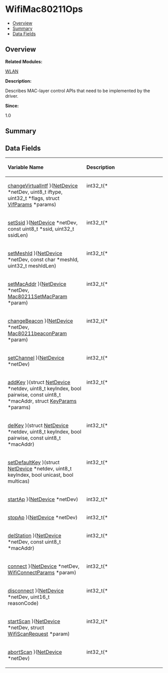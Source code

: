 # WifiMac80211Ops<a name="ZH-CN_TOPIC_0000001054598203"></a>

-   [Overview](#section99086567165636)
-   [Summary](#section52819345165636)
-   [Data Fields](#pub-attribs)

## **Overview**<a name="section99086567165636"></a>

**Related Modules:**

[WLAN](WLAN.md)

**Description:**

Describes MAC-layer control APIs that need to be implemented by the driver. 

**Since:**

1.0

## **Summary**<a name="section52819345165636"></a>

## Data Fields<a name="pub-attribs"></a>

<a name="table215476271165636"></a>
<table><thead align="left"><tr id="row1191406100165636"><th class="cellrowborder" valign="top" width="50%" id="mcps1.1.3.1.1"><p id="p1810780246165636"><a name="p1810780246165636"></a><a name="p1810780246165636"></a>Variable Name</p>
</th>
<th class="cellrowborder" valign="top" width="50%" id="mcps1.1.3.1.2"><p id="p1677734765165636"><a name="p1677734765165636"></a><a name="p1677734765165636"></a>Description</p>
</th>
</tr>
</thead>
<tbody><tr id="row1572516044165636"><td class="cellrowborder" valign="top" width="50%" headers="mcps1.1.3.1.1 "><p id="p1752954997165636"><a name="p1752954997165636"></a><a name="p1752954997165636"></a><a href="WLAN.md#ga0a4446bf704b9f4b673f68ff97002b1b">changeVirtualIntf</a> )(<a href="NetDevice.md">NetDevice</a> *netDev, uint8_t iftype, uint32_t *flags, struct <a href="VifParams.md">VifParams</a> *params)</p>
</td>
<td class="cellrowborder" valign="top" width="50%" headers="mcps1.1.3.1.2 "><p id="p476947643165636"><a name="p476947643165636"></a><a name="p476947643165636"></a>int32_t(* </p>
</td>
</tr>
<tr id="row1209820239165636"><td class="cellrowborder" valign="top" width="50%" headers="mcps1.1.3.1.1 "><p id="p1570626825165636"><a name="p1570626825165636"></a><a name="p1570626825165636"></a><a href="WLAN.md#ga519c91a244639e25a8c604e284486873">setSsid</a> )(<a href="NetDevice.md">NetDevice</a> *netDev, const uint8_t *ssid, uint32_t ssidLen)</p>
</td>
<td class="cellrowborder" valign="top" width="50%" headers="mcps1.1.3.1.2 "><p id="p1436402665165636"><a name="p1436402665165636"></a><a name="p1436402665165636"></a>int32_t(* </p>
</td>
</tr>
<tr id="row1951579376165636"><td class="cellrowborder" valign="top" width="50%" headers="mcps1.1.3.1.1 "><p id="p724877794165636"><a name="p724877794165636"></a><a name="p724877794165636"></a><a href="WLAN.md#ga37e19745783d5dbf8439b9f1f89ca6f5">setMeshId</a> )(<a href="NetDevice.md">NetDevice</a> *netDev, const char *meshId, uint32_t meshIdLen)</p>
</td>
<td class="cellrowborder" valign="top" width="50%" headers="mcps1.1.3.1.2 "><p id="p1382109685165636"><a name="p1382109685165636"></a><a name="p1382109685165636"></a>int32_t(* </p>
</td>
</tr>
<tr id="row1624077801165636"><td class="cellrowborder" valign="top" width="50%" headers="mcps1.1.3.1.1 "><p id="p1274402769165636"><a name="p1274402769165636"></a><a name="p1274402769165636"></a><a href="WLAN.md#ga177446df24b19e4ddca32e9719d6fe8e">setMacAddr</a> )(<a href="NetDevice.md">NetDevice</a> *netDev, <a href="WLAN.md#ga85f7d8a3795887f090e0a6439b1df6e1">Mac80211SetMacParam</a> *param)</p>
</td>
<td class="cellrowborder" valign="top" width="50%" headers="mcps1.1.3.1.2 "><p id="p665558411165636"><a name="p665558411165636"></a><a name="p665558411165636"></a>int32_t(* </p>
</td>
</tr>
<tr id="row185425948165636"><td class="cellrowborder" valign="top" width="50%" headers="mcps1.1.3.1.1 "><p id="p337956938165636"><a name="p337956938165636"></a><a name="p337956938165636"></a><a href="WLAN.md#ga833043e11a73c8f53cb918e25715939e">changeBeacon</a> )(<a href="NetDevice.md">NetDevice</a> *netDev, <a href="Mac80211beaconParam.md">Mac80211beaconParam</a> *param)</p>
</td>
<td class="cellrowborder" valign="top" width="50%" headers="mcps1.1.3.1.2 "><p id="p2041361120165636"><a name="p2041361120165636"></a><a name="p2041361120165636"></a>int32_t(* </p>
</td>
</tr>
<tr id="row321303955165636"><td class="cellrowborder" valign="top" width="50%" headers="mcps1.1.3.1.1 "><p id="p502452907165636"><a name="p502452907165636"></a><a name="p502452907165636"></a><a href="WLAN.md#ga166ca94a9482995f3e1f58263eeeed02">setChannel</a> )(<a href="NetDevice.md">NetDevice</a> *netDev)</p>
</td>
<td class="cellrowborder" valign="top" width="50%" headers="mcps1.1.3.1.2 "><p id="p272227747165636"><a name="p272227747165636"></a><a name="p272227747165636"></a>int32_t(* </p>
</td>
</tr>
<tr id="row137196167165636"><td class="cellrowborder" valign="top" width="50%" headers="mcps1.1.3.1.1 "><p id="p194154850165636"><a name="p194154850165636"></a><a name="p194154850165636"></a><a href="WLAN.md#ga367902162f25b7b4c5b80372bb6a81f2">addKey</a> )(struct <a href="NetDevice.md">NetDevice</a> *netdev, uint8_t keyIndex, bool pairwise, const uint8_t *macAddr, struct <a href="KeyParams.md">KeyParams</a> *params)</p>
</td>
<td class="cellrowborder" valign="top" width="50%" headers="mcps1.1.3.1.2 "><p id="p1732039493165636"><a name="p1732039493165636"></a><a name="p1732039493165636"></a>int32_t(* </p>
</td>
</tr>
<tr id="row468213242165636"><td class="cellrowborder" valign="top" width="50%" headers="mcps1.1.3.1.1 "><p id="p1220588029165636"><a name="p1220588029165636"></a><a name="p1220588029165636"></a><a href="WLAN.md#ga7edb052049a9420b938085322c6a0418">delKey</a> )(struct <a href="NetDevice.md">NetDevice</a> *netdev, uint8_t keyIndex, bool pairwise, const uint8_t *macAddr)</p>
</td>
<td class="cellrowborder" valign="top" width="50%" headers="mcps1.1.3.1.2 "><p id="p495161692165636"><a name="p495161692165636"></a><a name="p495161692165636"></a>int32_t(* </p>
</td>
</tr>
<tr id="row495429290165636"><td class="cellrowborder" valign="top" width="50%" headers="mcps1.1.3.1.1 "><p id="p160457882165636"><a name="p160457882165636"></a><a name="p160457882165636"></a><a href="WLAN.md#gae4e2e0af8777ab0bae98b1816664bddc">setDefaultKey</a> )(struct <a href="NetDevice.md">NetDevice</a> *netdev, uint8_t keyIndex, bool unicast, bool multicas)</p>
</td>
<td class="cellrowborder" valign="top" width="50%" headers="mcps1.1.3.1.2 "><p id="p62214489165636"><a name="p62214489165636"></a><a name="p62214489165636"></a>int32_t(* </p>
</td>
</tr>
<tr id="row1067289015165636"><td class="cellrowborder" valign="top" width="50%" headers="mcps1.1.3.1.1 "><p id="p1777658828165636"><a name="p1777658828165636"></a><a name="p1777658828165636"></a><a href="WLAN.md#ga203437a6b1d66758f2217f7154ce1210">startAp</a> )(<a href="NetDevice.md">NetDevice</a> *netDev)</p>
</td>
<td class="cellrowborder" valign="top" width="50%" headers="mcps1.1.3.1.2 "><p id="p1199601327165636"><a name="p1199601327165636"></a><a name="p1199601327165636"></a>int32_t(* </p>
</td>
</tr>
<tr id="row1074757572165636"><td class="cellrowborder" valign="top" width="50%" headers="mcps1.1.3.1.1 "><p id="p90196678165636"><a name="p90196678165636"></a><a name="p90196678165636"></a><a href="WLAN.md#gaf30acc8bd9ecd9bffbc46f423423266e">stopAp</a> )(<a href="NetDevice.md">NetDevice</a> *netDev)</p>
</td>
<td class="cellrowborder" valign="top" width="50%" headers="mcps1.1.3.1.2 "><p id="p719653098165636"><a name="p719653098165636"></a><a name="p719653098165636"></a>int32_t(* </p>
</td>
</tr>
<tr id="row1034286684165636"><td class="cellrowborder" valign="top" width="50%" headers="mcps1.1.3.1.1 "><p id="p1669146170165636"><a name="p1669146170165636"></a><a name="p1669146170165636"></a><a href="WLAN.md#ga974552db5307795e70d5868edccecc1c">delStation</a> )(<a href="NetDevice.md">NetDevice</a> *netDev, const uint8_t *macAddr)</p>
</td>
<td class="cellrowborder" valign="top" width="50%" headers="mcps1.1.3.1.2 "><p id="p2110710247165636"><a name="p2110710247165636"></a><a name="p2110710247165636"></a>int32_t(* </p>
</td>
</tr>
<tr id="row931613996165636"><td class="cellrowborder" valign="top" width="50%" headers="mcps1.1.3.1.1 "><p id="p1307484082165636"><a name="p1307484082165636"></a><a name="p1307484082165636"></a><a href="WLAN.md#ga9f26a0c3e31e1b57cc8b357964cce3db">connect</a> )(<a href="NetDevice.md">NetDevice</a> *netDev, <a href="WifiConnectParams.md">WifiConnectParams</a> *param)</p>
</td>
<td class="cellrowborder" valign="top" width="50%" headers="mcps1.1.3.1.2 "><p id="p707423443165636"><a name="p707423443165636"></a><a name="p707423443165636"></a>int32_t(* </p>
</td>
</tr>
<tr id="row1524680917165636"><td class="cellrowborder" valign="top" width="50%" headers="mcps1.1.3.1.1 "><p id="p841953125165636"><a name="p841953125165636"></a><a name="p841953125165636"></a><a href="WLAN.md#ga558d3d417f465ca592dc94c3040b2d1f">disconnect</a> )(<a href="NetDevice.md">NetDevice</a> *netDev, uint16_t reasonCode)</p>
</td>
<td class="cellrowborder" valign="top" width="50%" headers="mcps1.1.3.1.2 "><p id="p282865874165636"><a name="p282865874165636"></a><a name="p282865874165636"></a>int32_t(* </p>
</td>
</tr>
<tr id="row355472563165636"><td class="cellrowborder" valign="top" width="50%" headers="mcps1.1.3.1.1 "><p id="p1174924538165636"><a name="p1174924538165636"></a><a name="p1174924538165636"></a><a href="WLAN.md#ga259da70c25a528287c433af2f7bcf530">startScan</a> )(<a href="NetDevice.md">NetDevice</a> *netDev, struct <a href="WifiScanRequest.md">WifiScanRequest</a> *param)</p>
</td>
<td class="cellrowborder" valign="top" width="50%" headers="mcps1.1.3.1.2 "><p id="p1828550624165636"><a name="p1828550624165636"></a><a name="p1828550624165636"></a>int32_t(* </p>
</td>
</tr>
<tr id="row94470439165636"><td class="cellrowborder" valign="top" width="50%" headers="mcps1.1.3.1.1 "><p id="p1210951849165636"><a name="p1210951849165636"></a><a name="p1210951849165636"></a><a href="WLAN.md#gab870d8100c1c9cb60b27c75a44bb30d4">abortScan</a> )(<a href="NetDevice.md">NetDevice</a> *netDev)</p>
</td>
<td class="cellrowborder" valign="top" width="50%" headers="mcps1.1.3.1.2 "><p id="p470741226165636"><a name="p470741226165636"></a><a name="p470741226165636"></a>int32_t(* </p>
</td>
</tr>
</tbody>
</table>


